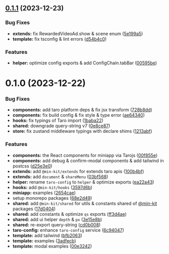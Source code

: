 ## [0.1.1](https://github.com/rexerwang/min-kit/compare/v0.1.0...v0.1.1) (2023-12-23)

### Bug Fixes

- **extends:** fix RewardedVideoAd.show & scene enum ([5e199a5](https://github.com/rexerwang/min-kit/commit/5e199a563c2e481303ac74e1e07a18a909c7b8f1))
- **template:** fix tsconfig & lint errors ([d54b4c0](https://github.com/rexerwang/min-kit/commit/d54b4c0577fbb92313eba668983a6381053ea38d))

### Features

- **helper:** optimize config exports & add ConfigChain.tabBar ([00595be](https://github.com/rexerwang/min-kit/commit/00595bef2bff52cda6ec61d3b18693f189869172))

# 0.1.0 (2023-12-22)

### Bug Fixes

- **components:** add taro platform deps & fix jsx transform ([728b8dd](https://github.com/rexerwang/min-kit/commit/728b8dd81028a1096534e8793d3d700a21db8155))
- **components:** fix build config & fix style & type error ([ae64340](https://github.com/rexerwang/min-kit/commit/ae6434047df2f2427410d9d4db4176c5faf22de3))
- **hooks:** fix typings of Taro import ([1baba22](https://github.com/rexerwang/min-kit/commit/1baba229e88bd2bfd32203cc05a9bb249b0dbae8))
- **shared:** downgrade query-string v7 ([0e8ce87](https://github.com/rexerwang/min-kit/commit/0e8ce87f48b3897ee32963ff73879ad7e0199715))
- **store:** fix zustand middleware typings with declare shims ([1213abf](https://github.com/rexerwang/min-kit/commit/1213abf494245ff6de2523f6e554105dd46f0639))

### Features

- **components:** the React components for miniapp via Tarojs ([00f855e](https://github.com/rexerwang/min-kit/commit/00f855efab6270b7727457c8a7516bb8e48acb1d))
- **components:** add debug & confirm-modal components & add tailwind in postcss ([d25e3e0](https://github.com/rexerwang/min-kit/commit/d25e3e073da82cef6ce12fc5bae37fd03573236d))
- **extends:** add `@min-kit/extends` for extends taro apis ([100b4bf](https://github.com/rexerwang/min-kit/commit/100b4bfab0e423e7084ec09de532d82c20aea8fc))
- **extends:** add `document` & `shareMenu` ([03bf568](https://github.com/rexerwang/min-kit/commit/03bf56816b1340a950bd0309ea8db2b25ffae453))
- **helper:** rename `taro-config` to `helper` & optimize exports ([ea22a43](https://github.com/rexerwang/min-kit/commit/ea22a43d1185b83f36141e3bb68cb9a145afd75c))
- **hooks:** add `@min-kit/hooks` ([3597d6b](https://github.com/rexerwang/min-kit/commit/3597d6bfc723234c397368f83494873c15950e5b))
- **miniapp:** examples ([2654cae](https://github.com/rexerwang/min-kit/commit/2654cae5491695d5c0acefc5ca586f009868be38))
- setup monorepo packages ([68e2d49](https://github.com/rexerwang/min-kit/commit/68e2d49f45772a2e15b24dd4cdd7ef2eb35a80d2))
- **shared:** add `@min-kit/shared` for utils & constants shared of [@min-kit](https://github.com/miniapp) packages ([17d0404](https://github.com/rexerwang/min-kit/commit/17d0404abbcbf26d770f717042f7e06751de4103))
- **shared:** add constants & optimize `qs` exports ([ff3d4ae](https://github.com/rexerwang/min-kit/commit/ff3d4ae85505e34f72483912c980faaf8178ed72))
- **shared:** add ui helper `depth` & `px` ([3e15e8b](https://github.com/rexerwang/min-kit/commit/3e15e8b85d2851f4ba890d29837036b45444d7a6))
- **shared:** re-export query-string ([cd0b008](https://github.com/rexerwang/min-kit/commit/cd0b0086bb023a1f98e093da5925119af46ff4e6))
- **taro-config:** enhance `taro-config` service ([6c94047](https://github.com/rexerwang/min-kit/commit/6c940474d246a2596a028b9028f2aad25ac3636c))
- **template:** add tailwind ([bfb2063](https://github.com/rexerwang/min-kit/commit/bfb2063d800f56355d3be730e5b6da2fa9d5c52b))
- **template:** examples ([3adfecb](https://github.com/rexerwang/min-kit/commit/3adfecb6cb5ba28e11b1138af9525c513a5548ff))
- **template:** modal examples ([00e3242](https://github.com/rexerwang/min-kit/commit/00e324258a432c17c33e930c9a0dcdb6efb27313))
